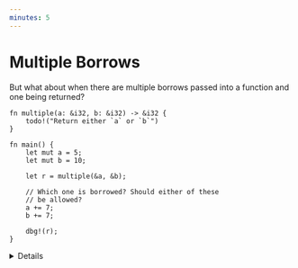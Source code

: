 ```yaml
---
minutes: 5
---
```


# Multiple Borrows

But what about when there are multiple borrows passed into a function and one
being returned?

```rust,editable,ignore
fn multiple(a: &i32, b: &i32) -> &i32 {
    todo!("Return either `a` or `b`")
}

fn main() {
    let mut a = 5;
    let mut b = 10;

    let r = multiple(&a, &b);

    // Which one is borrowed? Should either of these
    // be allowed?
    a += 7;
    b += 7;

    dbg!(r);
}
```

<details>

- This code does not compile right now because it is missing lifetime
  annotations. Before we get it to compile, use this opportunity to have
  students to think about which of our argument borrows should be extended by
  the return value.

- We pass two borrows into `multiple` and one is going to come back out, which
  means we will need to extend the borrow of one of the argument lifetimes.
  Which one should be extended? Do we need to see the body of `multiple` to
  figure this out?

- When borrow checking, the compiler doesn't look at the body of `multiple` to
  reason about the borrows flowing out, instead it looks only at the signature
  of the function for borrow analysis.

- In this case there is not enough information to determine if `a` or `b` will
  be borrowed by the returned reference. Show students the compiler errors and
  introduce the lifetime syntax.

</details>

